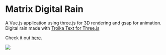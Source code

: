 # Matrix Digital Rain

A [Vue.js](https://vuejs.org/) application using [three.js](https://threejs.org/) for 3D rendering and [gsap](https://greensock.com/gsap/) for animation. Digital rain made with [Troika Text for Three.js](https://github.com/protectwise/troika/tree/main/packages/troika-three-text)

Check it out [here](https://matrix-digital-rain.web.app).

![](demo.gif)

